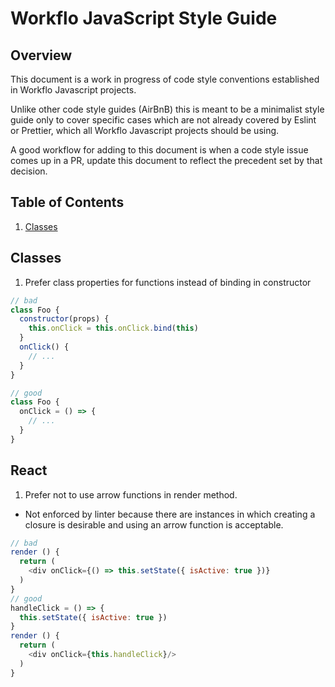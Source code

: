 # Workflo JavaScript Style Guide

## Overview
This document is a work in progress of code style conventions established in Workflo Javascript projects.

Unlike other code style guides (AirBnB) this is meant to be a minimalist style guide only to cover specific cases which are not already covered by Eslint or Prettier, which all Workflo Javascript projects should be using.

A good workflow for adding to this document is when a code style issue comes up in a PR, update this document to reflect the precedent set by that decision.
## Table of Contents

  1. [Classes](#classes)


## Classes
1. Prefer class properties for functions instead of binding in constructor

```javascript
// bad
class Foo {
  constructor(props) {
    this.onClick = this.onClick.bind(this)
  }
  onClick() {
    // ...
  }
}

// good
class Foo {
  onClick = () => {
    // ...
  }
}
```

## React

1. Prefer not to use arrow functions in render method.
 - Not enforced by linter because there are instances in which creating a closure is desirable and using an arrow function is acceptable.

```javascript
// bad
render () {
  return (
    <div onClick={() => this.setState({ isActive: true })}
  )
}
// good
handleClick = () => {
  this.setState({ isActive: true })
}
render () {
  return (
    <div onClick={this.handleClick}/>
  )
}
```
